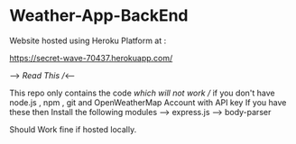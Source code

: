 # Weather-App-BackEnd

Website hosted using Heroku Platform at :

https://secret-wave-70437.herokuapp.com/

--> *Read This /*<--

This repo only contains the code 
*which will not work /*
if you don't have node.js , npm , git and OpenWeatherMap Account with API key 
If you have these then Install the following modules 
--> express.js
--> body-parser

Should Work fine if hosted locally.
